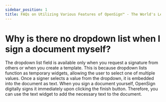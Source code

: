```yaml
---
sidebar_position: 1
title: FAQs on Utilizing Various Features of OpenSign™ - The World's Leading Free & Open Source Document Signing Platform
---
```


# Why is there no dropdown list when I sign a document myself?
The dropdown list field is available only when you request a signature from others or when you create a template. This is because dropdown lists function as temporary widgets, allowing the user to select one of multiple values. Once a signer selects a value from the dropdown, it is embedded into the document as text. When you sign a document yourself, OpenSign digitally signs it immediately upon clicking the finish button. Therefore, you can use the text widget to add the necessary text to the document.
